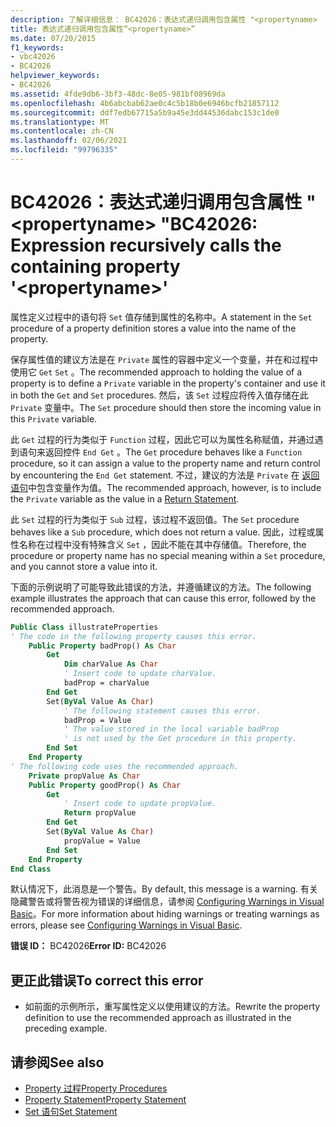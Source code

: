 ```yaml
---
description: 了解详细信息： BC42026：表达式递归调用包含属性 "<propertyname>
title: 表达式递归调用包含属性“<propertyname>”
ms.date: 07/20/2015
f1_keywords:
- vbc42026
- BC42026
helpviewer_keywords:
- BC42026
ms.assetid: 4fde9db6-3bf3-48dc-8e05-981bf08969da
ms.openlocfilehash: 4b6abcbab62ae0c4c5b18b0e6946bcfb21857112
ms.sourcegitcommit: ddf7edb67715a5b9a45e3dd44536dabc153c1de0
ms.translationtype: MT
ms.contentlocale: zh-CN
ms.lasthandoff: 02/06/2021
ms.locfileid: "99796335"
---
```

# <a name="bc42026-expression-recursively-calls-the-containing-property-propertyname"></a><span data-ttu-id="dea71-103">BC42026：表达式递归调用包含属性 " \<propertyname> "</span><span class="sxs-lookup"><span data-stu-id="dea71-103">BC42026: Expression recursively calls the containing property '\<propertyname>'</span></span>

<span data-ttu-id="dea71-104">属性定义过程中的语句将 `Set` 值存储到属性的名称中。</span><span class="sxs-lookup"><span data-stu-id="dea71-104">A statement in the `Set` procedure of a property definition stores a value into the name of the property.</span></span>

 <span data-ttu-id="dea71-105">保存属性值的建议方法是在 `Private` 属性的容器中定义一个变量，并在和过程中使用它 `Get` `Set` 。</span><span class="sxs-lookup"><span data-stu-id="dea71-105">The recommended approach to holding the value of a property is to define a `Private` variable in the property's container and use it in both the `Get` and `Set` procedures.</span></span> <span data-ttu-id="dea71-106">然后，该 `Set` 过程应将传入值存储在此 `Private` 变量中。</span><span class="sxs-lookup"><span data-stu-id="dea71-106">The `Set` procedure should then store the incoming value in this `Private` variable.</span></span>

 <span data-ttu-id="dea71-107">此 `Get` 过程的行为类似于 `Function` 过程，因此它可以为属性名称赋值，并通过遇到语句来返回控件 `End Get` 。</span><span class="sxs-lookup"><span data-stu-id="dea71-107">The `Get` procedure behaves like a `Function` procedure, so it can assign a value to the property name and return control by encountering the `End Get` statement.</span></span> <span data-ttu-id="dea71-108">不过，建议的方法是 `Private` 在 [返回语句](../statements/return-statement.md)中包含变量作为值。</span><span class="sxs-lookup"><span data-stu-id="dea71-108">The recommended approach, however, is to include the `Private` variable as the value in a [Return Statement](../statements/return-statement.md).</span></span>

 <span data-ttu-id="dea71-109">此 `Set` 过程的行为类似于 `Sub` 过程，该过程不返回值。</span><span class="sxs-lookup"><span data-stu-id="dea71-109">The `Set` procedure behaves like a `Sub` procedure, which does not return a value.</span></span> <span data-ttu-id="dea71-110">因此，过程或属性名称在过程中没有特殊含义 `Set` ，因此不能在其中存储值。</span><span class="sxs-lookup"><span data-stu-id="dea71-110">Therefore, the procedure or property name has no special meaning within a `Set` procedure, and you cannot store a value into it.</span></span>

 <span data-ttu-id="dea71-111">下面的示例说明了可能导致此错误的方法，并遵循建议的方法。</span><span class="sxs-lookup"><span data-stu-id="dea71-111">The following example illustrates the approach that can cause this error, followed by the recommended approach.</span></span>

```vb
Public Class illustrateProperties
' The code in the following property causes this error.
    Public Property badProp() As Char
        Get
            Dim charValue As Char
            ' Insert code to update charValue.
            badProp = charValue
        End Get
        Set(ByVal Value As Char)
            ' The following statement causes this error.
            badProp = Value
            ' The value stored in the local variable badProp
            ' is not used by the Get procedure in this property.
        End Set
    End Property
' The following code uses the recommended approach.
    Private propValue As Char
    Public Property goodProp() As Char
        Get
            ' Insert code to update propValue.
            Return propValue
        End Get
        Set(ByVal Value As Char)
            propValue = Value
        End Set
    End Property
End Class
```

 <span data-ttu-id="dea71-112">默认情况下，此消息是一个警告。</span><span class="sxs-lookup"><span data-stu-id="dea71-112">By default, this message is a warning.</span></span> <span data-ttu-id="dea71-113">有关隐藏警告或将警告视为错误的详细信息，请参阅 [Configuring Warnings in Visual Basic](/visualstudio/ide/configuring-warnings-in-visual-basic)。</span><span class="sxs-lookup"><span data-stu-id="dea71-113">For more information about hiding warnings or treating warnings as errors, please see [Configuring Warnings in Visual Basic](/visualstudio/ide/configuring-warnings-in-visual-basic).</span></span>

 <span data-ttu-id="dea71-114">**错误 ID：** BC42026</span><span class="sxs-lookup"><span data-stu-id="dea71-114">**Error ID:** BC42026</span></span>

## <a name="to-correct-this-error"></a><span data-ttu-id="dea71-115">更正此错误</span><span class="sxs-lookup"><span data-stu-id="dea71-115">To correct this error</span></span>

- <span data-ttu-id="dea71-116">如前面的示例所示，重写属性定义以使用建议的方法。</span><span class="sxs-lookup"><span data-stu-id="dea71-116">Rewrite the property definition to use the recommended approach as illustrated in the preceding example.</span></span>

## <a name="see-also"></a><span data-ttu-id="dea71-117">请参阅</span><span class="sxs-lookup"><span data-stu-id="dea71-117">See also</span></span>

- [<span data-ttu-id="dea71-118">Property 过程</span><span class="sxs-lookup"><span data-stu-id="dea71-118">Property Procedures</span></span>](../../programming-guide/language-features/procedures/property-procedures.md)
- [<span data-ttu-id="dea71-119">Property Statement</span><span class="sxs-lookup"><span data-stu-id="dea71-119">Property Statement</span></span>](../statements/property-statement.md)
- [<span data-ttu-id="dea71-120">Set 语句</span><span class="sxs-lookup"><span data-stu-id="dea71-120">Set Statement</span></span>](../statements/set-statement.md)
